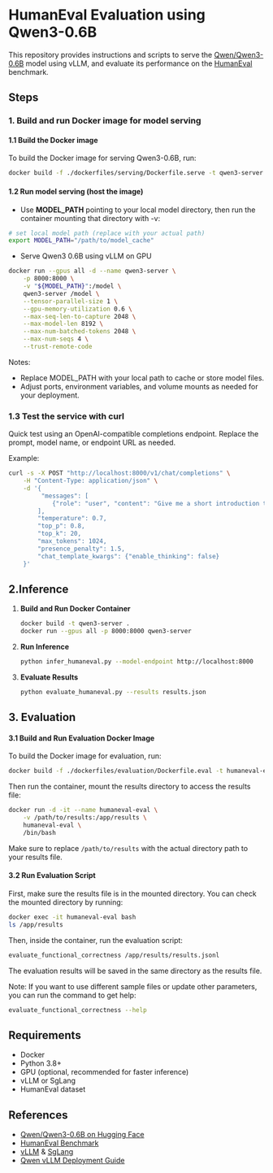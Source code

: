 # HumanEval Evaluation using Qwen3-0.6B

This repository provides instructions and scripts to serve the [Qwen/Qwen3-0.6B](https://huggingface.co/Qwen/Qwen3-0.6B) model using vLLM, and evaluate its performance on the [HumanEval](https://github.com/openai/human-eval) benchmark.

## Steps

### 1. Build and run Docker image for model serving

#### 1.1 Build the Docker image

To build the Docker image for serving Qwen3-0.6B, run:

```bash
docker build -f ./dockerfiles/serving/Dockerfile.serve -t qwen3-server .
```

#### 1.2 Run model serving (host the image)

- Use **MODEL_PATH** pointing to your local model directory, then run the container mounting that directory with -v:

```bash
# set local model path (replace with your actual path)
export MODEL_PATH="/path/to/model_cache"
```

- Serve Qwen3 0.6B using vLLM on GPU
```bash
docker run --gpus all -d --name qwen3-server \
    -p 8000:8000 \
    -v "${MODEL_PATH}":/model \
    qwen3-server /model \
    --tensor-parallel-size 1 \
    --gpu-memory-utilization 0.6 \
    --max-seq-len-to-capture 2048 \
    --max-model-len 8192 \
    --max-num-batched-tokens 2048 \
    --max-num-seqs 4 \
    --trust-remote-code
```

Notes:
- Replace MODEL_PATH with your local path to cache or store model files.
- Adjust ports, environment variables, and volume mounts as needed for your deployment.

### 1.3 Test the service with curl

Quick test using an OpenAI-compatible completions endpoint. Replace the prompt, model name, or endpoint URL as needed.

Example:
```bash
curl -s -X POST "http://localhost:8000/v1/chat/completions" \
    -H "Content-Type: application/json" \
    -d '{
         "messages": [
            {"role": "user", "content": "Give me a short introduction to large language models."}
        ],
        "temperature": 0.7,
        "top_p": 0.8,
        "top_k": 20,
        "max_tokens": 1024,
        "presence_penalty": 1.5,
        "chat_template_kwargs": {"enable_thinking": false}
    }'
```


## 2.Inference


1. **Build and Run Docker Container**
    ```bash
    docker build -t qwen3-server .
    docker run --gpus all -p 8000:8000 qwen3-server
    ```

2. **Run Inference**
    ```bash
    python infer_humaneval.py --model-endpoint http://localhost:8000
    ```

3. **Evaluate Results**
    ```bash
    python evaluate_humaneval.py --results results.json
    ```

## 3. Evaluation

#### 3.1 Build and Run Evaluation Docker Image
To build the Docker image for evaluation, run:

```bash
docker build -f ./dockerfiles/evaluation/Dockerfile.eval -t humaneval-eval .
```
Then run the container, mount the results directory to access the results file:

```bash
docker run -d -it --name humaneval-eval \
    -v /path/to/results:/app/results \
    humaneval-eval \
    /bin/bash
``` 
Make sure to replace `/path/to/results` with the actual directory path to your results file.

#### 3.2 Run Evaluation Script

First, make sure the results file is in the mounted directory. You can check the mounted directory by running:

```bash
docker exec -it humaneval-eval bash
ls /app/results
```

Then, inside the container, run the evaluation script: 

```bash 
evaluate_functional_correctness /app/results/results.jsonl
```
The evaluation results will be saved in the same directory as the results file.

Note: If you want to use different sample files or update other parameters, you can run the command to get help:

```bash
evaluate_functional_correctness --help
```


## Requirements

- Docker
- Python 3.8+
- GPU (optional, recommended for faster inference)
- vLLM or SgLang
- HumanEval dataset

## References

- [Qwen/Qwen3-0.6B on Hugging Face](https://huggingface.co/Qwen/Qwen3-0.6B)
- [HumanEval Benchmark](https://github.com/openai/human-eval)
- [vLLM](https://github.com/vllm-project/vllm) & [SgLang](https://github.com/sglang/sglang)
- [Qwen vLLM Deployment Guide](https://qwen.readthedocs.io/en/latest/deployment/vllm.html)

